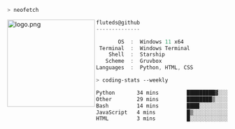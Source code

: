 ```zsh
> neofetch
```

<!--img align="left" src="https://github.com/fluteds.png" alt="logo.png" width="200"/>-->
<img align="left" src="https://external-content.duckduckgo.com/iu/?u=https%3A%2F%2F78.media.tumblr.com%2F975fca5f82161b190efdcaa05ffbd4ec%2Ftumblr_p6q6m9TJF01x3p3jmo1_500.png&f=1&nofb=1" alt="logo.png" width="200"/>

```csharp
fluteds@github
--------------

       OS  :  Windows 11 x64
 Terminal  :  Windows Terminal
    Shell  :  Starship
   Scheme  :  Gruvbox
Languages  :  Python, HTML, CSS
```

```zsh
> coding-stats --weekly
```

<!--START_SECTION:waka-->

```txt
Python       34 mins         █████████▓░░░░░░░░░░░░░░░   38.55 %
Other        29 mins         ████████▒░░░░░░░░░░░░░░░░   32.98 %
Bash         14 mins         ████░░░░░░░░░░░░░░░░░░░░░   15.61 %
JavaScript   4 mins          █▒░░░░░░░░░░░░░░░░░░░░░░░   04.86 %
HTML         3 mins          █░░░░░░░░░░░░░░░░░░░░░░░░   03.88 %
```

<!--END_SECTION:waka-->
